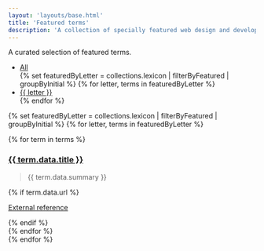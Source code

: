 ```yaml
---
layout: 'layouts/base.html'
title: 'Featured terms'
description: 'A collection of specially featured web design and development terms'
---
```


<p class="intro">A curated selection of featured terms.</p>

<ul id="letter-list">
<li><a href="#" class="letter-link active" data-letter="all">All</a></li>
{% set featuredByLetter = collections.lexicon | filterByFeatured | groupByInitial %}
{% for letter, terms in featuredByLetter %}
<li><a href="#letter-{{ letter }}" class="letter-link" data-letter="{{ letter }}">{{ letter }}</a></li>
{% endfor %}
</ul>


{% set featuredByLetter = collections.lexicon | filterByFeatured | groupByInitial %}
{% for letter, terms in featuredByLetter %}

<section class="letter-section" id="letter-{{ letter }}" data-letter="{{ letter }}">

{% for term in terms %}

<article class="item-lexicon">
<h3><a href="{{ term.url }}">{{ term.data.title }}</a></h3>

<blockquote>
<p>{{ term.data.summary }}</p>
</blockquote>

{% if term.data.url %}
<p data-size="s"><a href="{{ term.data.url }}">External reference</a></p>
{% endif %}
</article>
{% endfor %}
</section>
{% endfor %}

<script>
// Include the exact same JavaScript from your main lexicon page
document.addEventListener('DOMContentLoaded', function() {
const letterLinks = document.querySelectorAll('.letter-link');
const letterSections = document.querySelectorAll('.letter-section');

function showAllLetters() {
letterSections.forEach(section => {
section.classList.remove('filtered');
section.classList.remove('active');
});

letterLinks.forEach(link => {
link.classList.remove('active');
});
document.querySelector('.letter-link[data-letter="all"]').classList.add('active');

history.replaceState(null, null, window.location.pathname);
}

function showLetter(letter) {
letterSections.forEach(section => {
section.classList.add('filtered');
section.classList.remove('active');
});

letterLinks.forEach(link => {
link.classList.remove('active');
});

const targetSection = document.getElementById(`letter-${letter}`);
const targetLink = document.querySelector(`.letter-link[data-letter="${letter}"]`);

if (targetSection && targetLink) {
targetSection.classList.add('active');
targetLink.classList.add('active');
}

history.replaceState(null, null, `#letter-${letter}`);
}

const initialHash = window.location.hash;
if (initialHash && initialHash.startsWith('#letter-')) {
const initialLetter = initialHash.replace('#letter-', '');
showLetter(initialLetter);
} else {
showAllLetters();
}

letterLinks.forEach(link => {
link.addEventListener('click', function(e) {
e.preventDefault();
const letter = this.getAttribute('data-letter');

if (letter === 'all') {
showAllLetters();
} else {
showLetter(letter);
}
});
});
});
</script>